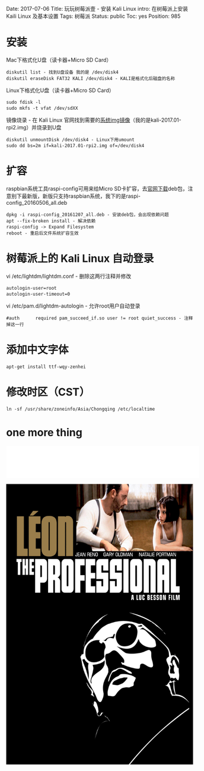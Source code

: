 Date: 2017-07-06
Title: 玩玩树莓派壹 - 安装 Kali Linux
intro: 在树莓派上安装 Kaili Linux 及基本设置
Tags: 树莓派
Status: public
Toc: yes
Position: 985

安装
=======
Mac下格式化U盘（读卡器+Micro SD Card）
```
diskutil list - 找到U盘设备 我的是 /dev/disk4
diskutil eraseDisk FAT32 KALI /dev/disk4 - KALI是格式化后磁盘的名称
```

Linux下格式化U盘（读卡器+Micro SD Card）
```
sudo fdisk -l
sudo mkfs -t vfat /dev/sdXX
```

镜像烧录 - 在 Kali Linux 官网找到需要的<a href="https://www.offensive-security.com/kali-linux-arm-images/" target="_blank">系统img镜像</a>（我的是kali-2017.01-rpi2.img）并烧录到U盘
```
diskutil unmountDisk /dev/disk4 - Linux下用umount
sudo dd bs=2m if=kali-2017.01-rpi2.img of=/dev/disk4
```

扩容
=======
raspbian系统工具raspi-config可用来给Micro SD卡扩容，去<a href="http://archive.raspberrypi.org/debian/pool/main/r/raspi-config/" target="_blank">官网下载</a>deb包，注意别下最新版，新版只支持raspbian系统，我下的是raspi-config_20160506_all.deb
```
dpkg -i raspi-config_20161207_all.deb - 安装deb包，会出现依赖问题
apt --fix-broken install - 解决依赖
raspi-config -> Expand Filesystem
reboot - 重启后文件系统扩容生效
```

树莓派上的 Kali Linux 自动登录
=======
vi /etc/lightdm/lightdm.conf - 删除这两行注释并修改
```
autologin-user=root
autologin-user-timeout=0
```

vi /etc/pam.d/lightdm-autologin - 允许root用户自动登录
```
#auth      required pam_succeed_if.so user != root quiet_success - 注释掉这一行
```

添加中文字体
=======
```
apt-get install ttf-wqy-zenhei
```

修改时区（CST）
=======
```
ln -sf /usr/share/zoneinfo/Asia/Chongqing /etc/localtime
```

one more thing
=======
<iframe frameborder="no" border="0" marginwidth="0" marginheight="0" width=520 height=86 src="//music.163.com/outchain/player?type=2&id=29542130&auto=0&height=66"></iframe>
<p><img src="/docs/images/leon.jpg" width="520" /></p>
